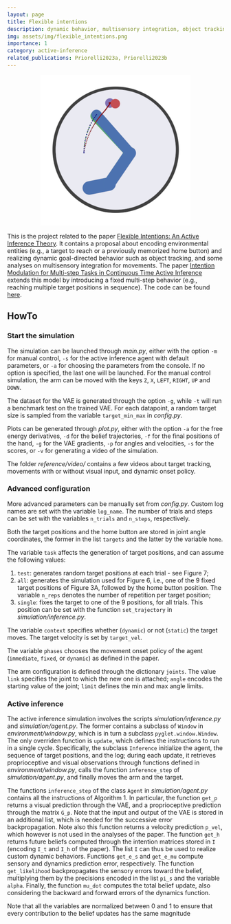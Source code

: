```yaml
---
layout: page
title: Flexible intentions
description: dynamic behavior, multisensory integration, object tracking
img: assets/img/flexible_intentions.png
importance: 1
category: active-inference
related_publications: Priorelli2023a, Priorelli2023b
---
```


<p align="center">
  <img src="/assets/img/flexible_intentions.png">
</p>

This is the project related to the paper [Flexible Intentions: An Active Inference Theory](https://www.frontiersin.org/articles/10.3389/fncom.2023.1128694/full). It contains a proposal about encoding environmental entities (e.g., a target to reach or a previously memorized home button) and realizing dynamic goal-directed behavior such as object tracking, and some analyses on multisensory integration for movements. The paper [Intention Modulation for Multi-step Tasks in Continuous Time Active Inference](https://link.springer.com/chapter/10.1007/978-3-031-28719-0_19) extends this model by introducing a fixed multi-step behavior (e.g., reaching multiple target positions in sequence). The code can be found [here](https://github.com/priorelli/PACE).

## HowTo

### Start the simulation

The simulation can be launched through *main.py*, either with the option `-m` for manual control, `-s` for the active inference agent with default parameters, or `-a` for choosing the parameters from the console. If no option is specified, the last one will be launched. For the manual control simulation, the arm can be moved with the keys `Z`, `X`, `LEFT`, `RIGHT`, `UP` and `DOWN`.

The dataset for the VAE is generated through the option `-g`, while `-t` will run a benchmark test on the trained VAE. For each datapoint, a random target size is sampled from the variable `target_min_max` in *config.py*.

Plots can be generated through *plot.py*, either with the option `-a` for the free energy derivatives, `-d` for the belief trajectories, `-f` for the final positions of the hand, `-g` for the VAE gradients, `-p` for angles and velocities, `-s` for the scores, or `-v` for generating a video of the simulation.

The folder *reference/video/* contains a few videos about target tracking, movements with or without visual input, and dynamic onset policy.

### Advanced configuration

More advanced parameters can be manually set from *config.py*. Custom log names are set with the variable `log_name`. The number of trials and steps can be set with the variables `n_trials` and `n_steps`, respectively.

Both the target positions and the home button are stored in joint angle coordinates, the former in the list `targets` and the latter by the variable `home`.

The variable `task` affects the generation of target positions, and can assume the following values:
1. `test`: generates random target positions at each trial - see Figure 7;
2. `all`: generates the simulation used for Figure 6, i.e., one of the 9 fixed target positions of Figure 3A, followed by the home button position. The variable `n_reps` denotes the number of repetition per target position;
3. `single`: fixes the target to one of the 9 positions, for all trials. This position can be set with the function `set_trajectory` in *simulation/inference.py*.

The variable `context` specifies whether (`dynamic`) or not (`static`) the target moves. The target velocity is set by `target_vel`.

The variable `phases` chooses the movement onset policy of the agent (`immediate`, `fixed`, or `dynamic`) as defined in the paper.

The arm configuration is defined through the dictionary `joints`. The value `link` specifies the joint to which the new one is attached; `angle` encodes the starting value of the joint; `limit` defines the min and max angle limits.

### Active inference

The active inference simulation involves the scripts *simulation/inference.py* and *simulation/agent.py*. The former contains a subclass of `Window` in *environment/window.py*, which is in turn a subclass `pyglet.window.Window`. The only overriden function is `update`, which defines the instructions to run in a single cycle. Specifically, the subclass `Inference` initialize the agent, the sequence of target positions, and the log; during each update, it retrieves proprioceptive and visual observations through functions defined in *environment/window.py*, calls the function `inference_step` of *simulation/agent.py*, and finally moves the arm and the target.

The functions `inference_step` of the class `Agent` in *simulation/agent.py* contains all the instructions of Algorithm 1. In particular, the function `get_p` returns a visual prediction through the VAE, and a proprioceptive prediction through the matrix `G_p`. Note that the input and output of the VAE is stored in an additional list, which is needed for the successive error backpropagation. Note also this function returns a velocity prediction `p_vel`, which however is not used in the analyses of the paper. The function `get_h` returns future beliefs computed through the intention matrices stored in `I` (encoding `I_t` and `I_h` of the paper). The list `I` can thus be used to realize custom dynamic behaviors. Functions `get_e_s` and `get_e_mu` compute sensory and dynamics prediction error, respectively. The function `get_likelihood` backpropagates the sensory errors toward the belief, multiplying them by the precisions encoded in the list `pi_s` and the variable `alpha`. Finally, the function `mu_dot` computes the total belief update, also considering the backward and forward errors of the dynamics function.

Note that all the variables are normalized between 0 and 1 to ensure that every contribution to the belief updates has the same magnitude

<br/>
